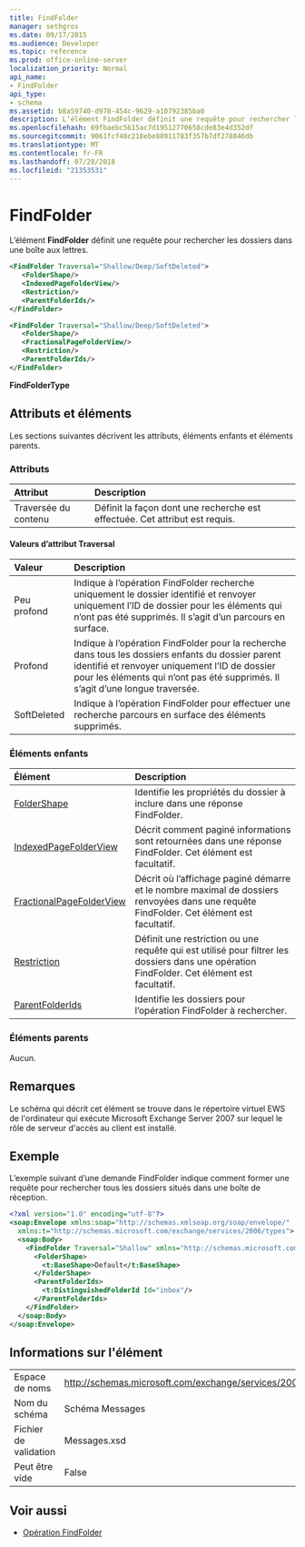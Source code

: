 ```yaml
---
title: FindFolder
manager: sethgros
ms.date: 09/17/2015
ms.audience: Developer
ms.topic: reference
ms.prod: office-online-server
localization_priority: Normal
api_name:
- FindFolder
api_type:
- schema
ms.assetid: b8a59740-d978-454c-9629-a10792385ba0
description: L’élément FindFolder définit une requête pour rechercher les dossiers dans une boîte aux lettres.
ms.openlocfilehash: 69fbaebc5615ac7d19512770658cde83e4d352df
ms.sourcegitcommit: 9061fcf40c218ebe88911783f357b7df278846db
ms.translationtype: MT
ms.contentlocale: fr-FR
ms.lasthandoff: 07/28/2018
ms.locfileid: "21353531"
---
```

# <a name="findfolder"></a>FindFolder

L’élément **FindFolder** définit une requête pour rechercher les dossiers dans une boîte aux lettres. 
  
```xml
<FindFolder Traversal="Shallow/Deep/SoftDeleted">
   <FolderShape/>
   <IndexedPageFolderView/>
   <Restriction/>
   <ParentFolderIds/>
</FindFolder>
```

```xml
<FindFolder Traversal="Shallow/Deep/SoftDeleted">
   <FolderShape/>
   <FractionalPageFolderView/>
   <Restriction/>
   <ParentFolderIds/>
</FindFolder>
```

**FindFolderType**

## <a name="attributes-and-elements"></a>Attributs et éléments

Les sections suivantes décrivent les attributs, éléments enfants et éléments parents.
  
### <a name="attributes"></a>Attributs

|**Attribut**|**Description**|
|:-----|:-----|
|Traversée du contenu  <br/> |Définit la façon dont une recherche est effectuée. Cet attribut est requis.  <br/> |
   
#### <a name="traversal-attribute-values"></a>Valeurs d’attribut Traversal

|**Valeur**|**Description**|
|:-----|:-----|
|Peu profond  <br/> |Indique à l’opération FindFolder recherche uniquement le dossier identifié et renvoyer uniquement l’ID de dossier pour les éléments qui n’ont pas été supprimés. Il s’agit d’un parcours en surface.  <br/> |
|Profond  <br/> |Indique à l’opération FindFolder pour la recherche dans tous les dossiers enfants du dossier parent identifié et renvoyer uniquement l’ID de dossier pour les éléments qui n’ont pas été supprimés. Il s’agit d’une longue traversée.  <br/> |
|SoftDeleted  <br/> |Indique à l’opération FindFolder pour effectuer une recherche parcours en surface des éléments supprimés.  <br/> |
   
### <a name="child-elements"></a>Éléments enfants

|**Élément**|**Description**|
|:-----|:-----|
|[FolderShape](foldershape.md) <br/> |Identifie les propriétés du dossier à inclure dans une réponse FindFolder.  <br/> |
|[IndexedPageFolderView](indexedpagefolderview.md) <br/> |Décrit comment paginé informations sont retournées dans une réponse FindFolder. Cet élément est facultatif.  <br/> |
|[FractionalPageFolderView](fractionalpagefolderview.md) <br/> |Décrit où l’affichage paginé démarre et le nombre maximal de dossiers renvoyées dans une requête FindFolder. Cet élément est facultatif.  <br/> |
|[Restriction](restriction.md) <br/> |Définit une restriction ou une requête qui est utilisé pour filtrer les dossiers dans une opération FindFolder. Cet élément est facultatif.  <br/> |
|[ParentFolderIds](parentfolderids.md) <br/> |Identifie les dossiers pour l’opération FindFolder à rechercher.  <br/> |
   
### <a name="parent-elements"></a>Éléments parents

Aucun.
  
## <a name="remarks"></a>Remarques

Le schéma qui décrit cet élément se trouve dans le répertoire virtuel EWS de l'ordinateur qui exécute Microsoft Exchange Server 2007 sur lequel le rôle de serveur d'accès au client est installé.
  
## <a name="example"></a>Exemple

L’exemple suivant d’une demande FindFolder indique comment former une requête pour rechercher tous les dossiers situés dans une boîte de réception.
  
```xml
<?xml version="1.0" encoding="utf-8"?>
<soap:Envelope xmlns:soap="http://schemas.xmlsoap.org/soap/envelope/"
  xmlns:t="http://schemas.microsoft.com/exchange/services/2006/types">
  <soap:Body>
    <FindFolder Traversal="Shallow" xmlns="http://schemas.microsoft.com/exchange/services/2006/messages">
      <FolderShape>
        <t:BaseShape>Default</t:BaseShape>
      </FolderShape>
      <ParentFolderIds>
        <t:DistinguishedFolderId Id="inbox"/>
      </ParentFolderIds>
    </FindFolder>
  </soap:Body>
</soap:Envelope>
```

## <a name="element-information"></a>Informations sur l'élément

|||
|:-----|:-----|
|Espace de noms  <br/> |http://schemas.microsoft.com/exchange/services/2006/messages  <br/> |
|Nom du schéma  <br/> |Schéma Messages  <br/> |
|Fichier de validation  <br/> |Messages.xsd  <br/> |
|Peut être vide  <br/> |False  <br/> |
   
## <a name="see-also"></a>Voir aussi

- [Opération FindFolder](findfolder-operation.md)

